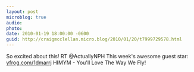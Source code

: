 ```yaml
---
layout: post
microblog: true
audio: 
photo: 
date: 2010-01-19 18:00:00 -0600
guid: http://craigmcclellan.micro.blog/2010/01/20/t7999729578.html
---
```

So excited about this! RT @ActuallyNPH This week's awesome guest star: [yfrog.com/1dmarrj](http://yfrog.com/1dmarrj)  HIMYM - You'll Love The Way We Fly!
